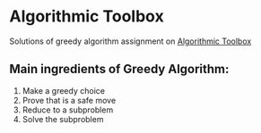 # Algorithmic Toolbox
Solutions of greedy algorithm assignment on [Algorithmic Toolbox](https://www.coursera.org/learn/algorithmic-toolbox)

## Main ingredients of Greedy Algorithm:
1. Make a greedy choice
2. Prove that is a safe move
3. Reduce to a subproblem
4. Solve the subproblem
